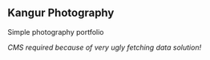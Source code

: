 ## Kangur Photography
Simple photography portfolio

_CMS required because of very ugly fetching data solution!_
